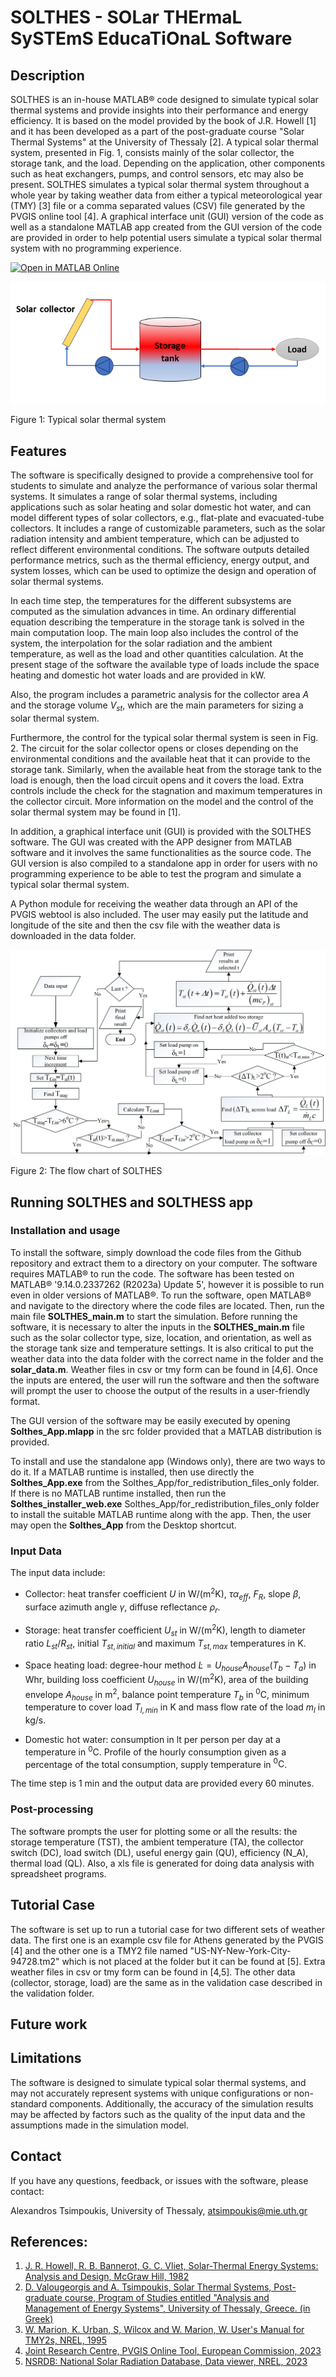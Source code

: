 # SOLTHES - SOLar THErmaL SySTEmS EducaTiOnaL Software

## Description
SOLTHES is an in-house MATLAB® code designed to simulate typical solar thermal systems and provide insights into their performance and energy efficiency. It is based on the model provided by the book of J.R. Howell [1] and it has been developed as a part of the post-graduate course "Solar Thermal Systems" at the University of Thessaly [2]. A typical solar thermal system, presented in Fig. 1, consists mainly of the solar collector, the storage tank, and the load. Depending on the application, other components such as heat exchangers, pumps, and control sensors, etc may also be present. SOLTHES simulates a typical solar thermal system throughout a whole year by taking weather data from either a typical meteorological year (TMY) [3] file or a comma separated values (CSV) file generated by the PVGIS online tool [4]. A graphical interface unit (GUI) version of the code as well as a standalone MATLAB app created from the GUI version of the code are provided in order to help potential users simulate a typical solar thermal system with no programming experience.

[![Open in MATLAB Online](https://www.mathworks.com/images/responsive/global/open-in-matlab-online.svg)](https://matlab.mathworks.com/open/github/v1?repo=aelalex/solthes)

![Typical solar thermal system](figs/Typical_solar_thermal_system.png)

Figure 1: Typical solar thermal system 

## Features

The software is specifically designed to provide a comprehensive tool for students to simulate and analyze the performance of various solar thermal systems. It simulates a range of solar thermal systems, including applications such as solar heating and solar domestic hot water, and can model different types of solar collectors, e.g., flat-plate and evacuated-tube collectors. It includes a range of customizable parameters, such as the solar radiation intensity and ambient temperature, which can be adjusted to reflect different environmental conditions. The software outputs detailed performance metrics, such as the thermal efficiency, energy output, and system losses, which can be used to optimize the design and operation of solar thermal systems.

In each time step, the temperatures for the different subsystems are computed as the simulation advances in time. An ordinary differential equation describing the temperature in the storage tank is solved in the main computation loop. The main loop also includes the control of the system, the interpolation for the solar radiation and the ambient temperature, as well as the load and other quantities calculation. At the present stage of the software the available type of loads include the space heating and domestic hot water loads and are provided in kW.

Also, the program includes a parametric analysis for the collector area $A$ and the storage volume $V_{st}$, which are the main parameters for sizing a solar thermal system.

Furthermore, the control for the typical solar thermal system is seen in Fig. 2. The circuit for the solar collector opens or closes depending on the environmental conditions and the available heat that it can provide to the storage tank. Similarly, when the available heat from the storage tank to the load is enough, then the load circuit opens and it covers the load. Extra controls include the check for the stagnation and maximum temperatures in the collector circuit. More information on the model and the control of the solar thermal system may be found in [1].

In addition, a graphical interface unit (GUI) is provided with the SOLTHES software. The GUI was created with the APP designer from MATLAB software and it involves the same functionalities as the source code. The GUI version is also compiled to a standalone app in order for users with no programming experience to be able to test the program and simulate a typical solar thermal system. 

A Python module for receiving the weather data through an API of the PVGIS webtool is also included. The user may easily put the latitude and longitude of the site and then the csv file with the weather data is downloaded in the data folder.

![flow chart of the code](figs/Flow_chart.png)

Figure 2: The flow chart of SOLTHES

## Running SOLTHES and SOLTHESS app

### Installation and usage

To install the software, simply download the code files from the Github repository and extract them to a directory on your computer. The software requires MATLAB® to run the code.
The software has been tested on MATLAB® '9.14.0.2337262 (R2023a) Update 5', however it is possible to run even in older versions of MATLAB®. To run the software, open MATLAB® and navigate to the directory where the code files are located. Then, run the main file **SOLTHES_main.m** to start the simulation. Before running the software, it is necessary to alter the inputs in the **SOLTHES_main.m** file such as the solar collector type, size, location, and orientation, as well as the storage tank size and temperature settings. It is also critical to put the weather data into the data folder with the correct name in the folder and the **solar_data.m**. Weather files in csv or tmy form can be found in [4,6]. Once the inputs are entered, the user will run the software and then the software will prompt the user to choose the output of the results in a user-friendly format.

The GUI version of the software may be easily executed by opening **Solthes_App.mlapp** in the src folder provided that a MATLAB distribution is provided.

To install and use the standalone app (Windows only), there are two ways to do it. If a MATLAB runtime is installed, then use directly the **Solthes_App.exe** from the Solthes_App/for_redistribution_files_only folder. If there is no MATLAB runtime installed, then run the **Solthes_installer_web.exe** Solthes_App/for_redistribution_files_only folder to install the suitable MATLAB runtime along with the app. Then, the user may open the **Solthes_App** from the Desktop shortcut. 

### Input Data

The input data include:
-   Collector: heat transfer coefficient $U$ in $\text{W/(m}^2 \text{K})$, $\tau\alpha_{eff}$, $F_{R}$, slope $\beta$,
    surface azimuth angle $\gamma$, diffuse reflectance ${{\rho }_{r}}$.

-   Storage: heat transfer coefficient $U_{st}$ in $\text{W/(m}^2 \text{K})$, length to
    diameter ratio $L_{st}/R_{st}$, initial 
    $T_{st,initial}$ and maximum $T_{st,max}$ temperatures in  $\text{K}$.

-   Space heating load: degree-hour method
    $\dot{L}=U_{house}A_{house}(T_{b}-T_{a})$
    in $\text{Whr}$, building loss coefficient $U_{house}$ in 
    $\text{W/(m}^2 \text{K})$, area of the building envelope
    $A_{house}$ in $\text{m}^2$, balance point temperature
    $T_{b}$ in $^{\text{0}}\text{C}$, minimum temperature to cover
    load $T_{l,min}$ in $\text{K}$ and mass flow rate of the load
    $m_{l}$ in ${\text{kg}}/{\text{s}}$.

-   Domestic hot water: consumption in lt per person per day at
    a temperature in $^{\text{0}}\text{C}$. Profile of the hourly consumption given as a
    percentage of the total consumption, supply temperature in
    $^{\text{0}}\text{C}$.

The time step is 1 min and the output data are provided every 60 minutes.

### Post-processing
The software prompts the user for plotting some or all the results: the storage temperature (TST), the ambient temperature (TA), the collector switch (DC), load switch (DL), useful energy gain (QU), efficiency (N_A), thermal load (QL). Also, a xls file is generated for doing data analysis with spreadsheet programs.

## Tutorial Case
The software is set up to run a tutorial case for two different sets of weather data. The first one is an example csv file for Athens generated by the PVGIS [4] and the other one is a TMY2 file named "US-NY-New-York-City-94728.tm2" which is not placed at the folder but it can be found at [5]. Extra weather files in csv or tmy form can be found in [4,5]. The other data (collector, storage, load) are the same as in the validation case described in the validation folder. 

## Future work


## Limitations
The software is designed to simulate typical solar thermal systems, and may not accurately represent systems with unique configurations or non-standard components. Additionally, the accuracy of the simulation results may be affected by factors such as the quality of the input data and the assumptions made in the simulation model.

## Contact
If you have any questions, feedback, or issues with the software, please contact:

Alexandros Tsimpoukis,
University of Thessaly,
atsimpoukis@mie.uth.gr 


## References:
1. [J. R. Howell, R. B. Bannerot, G. C. Vliet, Solar-Thermal Energy Systems: Analysis and Design, McGraw Hill, 1982](https://www.amazon.com/Solar-Thermal-Energy-Systems-Analysis-Design/dp/0070306036 "Go to book")
2. [D. Valougeorgis and A. Tsimpoukis, Solar Thermal Systems, Post-graduate course, Program of Studies entitled "Analysis and Management of Energy Systems", University of Thessaly, Greece. (in Greek)](http://www.mie.uth.gr/n_one_mathima.asp?id=163&cat=1&tp= "Go to course")
3. [W. Marion, K. Urban, S, Wilcox and W. Marion, W. User's Manual for TMY2s, NREL, 1995](https://www.nrel.gov/docs/legosti/old/7668.pdf "Go to Manual")
4. [Joint Research Centre, PVGIS Online Tool, European Commission, 2023](https://re.jrc.ec.europa.eu/pvg_tools/en/tools.html "Go to website")
5. [NSRDB: National Solar Radiation Database, Data viewer, NREL, 2023](https://nsrdb.nrel.gov/data-viewer "Go to website")




